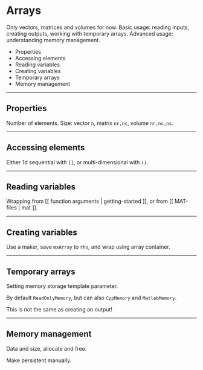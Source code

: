 
# Arrays

Only vectors, matrices and volumes for now.
Basic usage: reading inputs, creating outputs, working with temporary arrays.
Advanced usage: understanding memory management.

 - Properties
 - Accessing elements
 - Reading variables
 - Creating variables
 - Temporary arrays
 - Memory management

---

## Properties

Number of elements.
Size: vector `n`, matrix `nr,nc`, volume `nr,nc,ns`.

---

## Accessing elements

Either 1d sequential with `[]`, or multi-dimensional with `()`.

---

## Reading variables

Wrapping from [[ function arguments | getting-started ]], or from [[ MAT-files | mat ]].

---

## Creating variables

Use a maker, save `mxArray` to `rhs`, and wrap using array container.

---

## Temporary arrays

Setting memory storage template parameter.

By default `ReadOnlyMemory`, but can also `CppMemory` and `MatlabMemory`.

This is not the same as creating an output!

---

## Memory management

Data and size, allocate and free.

Make persistent manually.